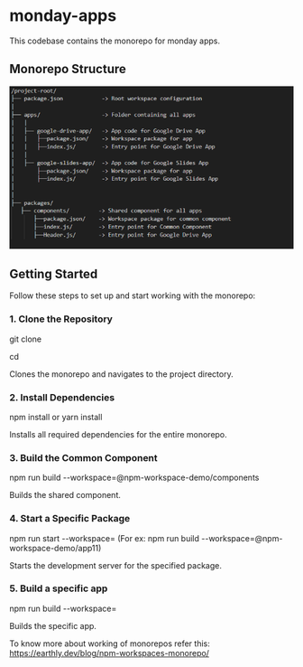 # monday-apps
This codebase contains the monorepo for monday apps.

## Monorepo Structure

![Monorepo Structure](./structure.png)

## Getting Started

Follow these steps to set up and start working with the monorepo:

### 1. Clone the Repository

git clone <repository-url>

cd <repository-name>

Clones the monorepo and navigates to the project directory.

### 2. Install Dependencies

npm install
 or
yarn install

Installs all required dependencies for the entire monorepo.


### 3. Build the Common Component  

npm run build --workspace=@npm-workspace-demo/components

Builds the shared component.

### 4. Start a Specific Package

npm run start --workspace=<package-name>
(For ex: npm run build --workspace=@npm-workspace-demo/app11)

Starts the development server for the specified package.

### 5. Build a specific app

npm run build --workspace=<package-name>

Builds the specific app.

To know more about working of monorepos refer this: https://earthly.dev/blog/npm-workspaces-monorepo/
